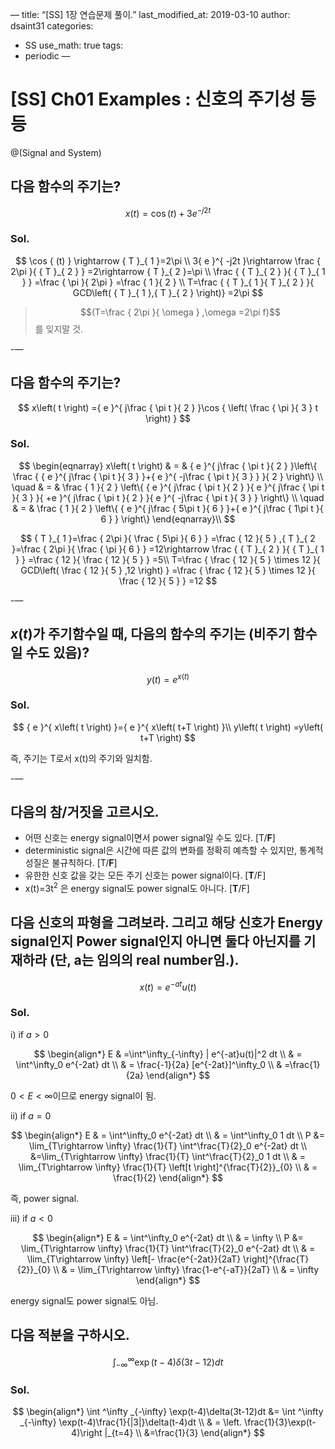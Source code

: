 —
title:  “[SS] 1장 연습문제 풀이.”
last_modified_at:   2019-03-10
author: dsaint31
categories: 
  - SS
use_math: true
tags: 
  - periodic
—

# [SS] Ch01 Examples : 신호의 주기성 등등

@(Signal and System)

## 다음 함수의 주기는?

$$x\left( t \right) =\cos { (t) } +3{ e }^{ -j2t }$$

### Sol.

$$
\cos { (t) } \rightarrow { T }_{ 1 }=2\pi \\ 
3{ e }^{ -j2t }\rightarrow \frac { 2\pi }{ { T }_{ 2 } } =2\rightarrow { T }_{ 2 }=\pi \\ 
\frac { { T }_{ 2 } }{ { T }_{ 1 } } =\frac { \pi }{ 2\pi } =\frac { 1 }{ 2 } \\ 
T=\frac { { T }_{ 1 }{ T }_{ 2 } }{ GCD\left( { T }_{ 1 },{ T }_{ 2 } \right)} =2\pi
$$

> $$(T=\frac { 2\pi }{ \omega } ,\omega =2\pi f)$$를 잊지말 것.

-—

## 다음 함수의 주기는?

$$
x\left( t \right) ={ e }^{ j\frac { \pi t }{ 2 } }\cos { \left( \frac { \pi }{ 3 } t \right) } 
$$

### Sol.

$$
\begin{eqnarray} 
x\left( t \right) & = & { e }^{ j\frac { \pi t }{ 2 } }\left\{ \frac { { e }^{ j\frac { \pi t }{ 3 } }+{ e }^{ -j\frac { \pi t }{ 3 } } }{ 2 } \right\} \\ 
\quad & = & \frac { 1 }{ 2 } \left\{ { e }^{ j\frac { \pi t }{ 2 } }{ e }^{ j\frac { \pi t }{ 3 } }{ +e }^{ j\frac { \pi t }{ 2 } }{ e }^{ -j\frac { \pi t }{ 3 } } \right\} \\ 
\quad & = & \frac { 1 }{ 2 } \left\{ { e }^{ j\frac { 5\pi t }{ 6 } }+{ e }^{ j\frac { 1\pi t }{ 6 } } \right\} \end{eqnarray}\\ 
$$

$$
{ T }_{ 1 }=\frac { 2\pi }{ \frac { 5\pi }{ 6 } } =\frac { 12 }{ 5 } ,{ T }_{ 2 }=\frac { 2\pi }{ \frac { \pi }{ 6 } } =12\rightarrow \frac { { T }_{ 2 } }{ { T }_{ 1 } } =\frac { 12 }{ \frac { 12 }{ 5 } } =5\\ 
T=\frac { \frac { 12 }{ 5 } \times 12 }{ GCD\left( \frac { 12 }{ 5 } ,12 \right) } =\frac { \frac { 12 }{ 5 } \times 12 }{ \frac { 12 }{ 5 } } =12
$$

-—

## $x(t)$가 주기함수일 때, 다음의 함수의 주기는 (비주기 함수일 수도 있음)?

$$
y\left( t \right) ={ e }^{ x\left( t \right) }
$$

### Sol.

$$
{ e }^{ x\left( t \right) }={ e }^{ x\left( t+T \right) }\\ y\left( t \right) =y\left( t+T \right) 
$$

즉, 주기는 T로서 x(t)의 주기와 일치함.

-—

## 다음의 참/거짓을 고르시오.

* 어떤 신호는 energy signal이면서 power signal일 수도 있다. [T/**F**]
* deterministic signal은 시간에 따른 값의 변화를 정확히 예측할 수 있지만, 통계적 성질은 불규칙하다. [T/**F**]
* 유한한 신호 값을 갖는 모든 주기 신호는 power signal이다. [**T**/F]
* x(t)=3t<sup>2</sup> 은 energy signal도 power signal도 아니다. [**T**/F]

## 다음 신호의 파형을 그려보라. 그리고 해당 신호가 Energy signal인지 Power signal인지 아니면 둘다 아닌지를 기재하라 (단, a는 임의의 real number임.).

$$
x(t)= e^{-at}u(t)
$$

### Sol.

i) if $a>0$

$$
\begin{align*}
E & =\int^\infty_{-\infty} | e^{-at}u(t)|^2 dt \\
 & = \int^\infty_0 e^{-2at} dt \\
 & = \frac{-1}{2a} [e^{-2at}]^\infty_0 \\
 & =\frac{1}{2a}
\end{align*}
$$

$0<E <\infty$이므로 energy signal이 됨.



ii) if $a=0$

$$
\begin{align*}
E & = \int^\infty_0 e^{-2at} dt \\
& = \int^\infty_0 1 dt \\ 
P &=  \lim_{T\rightarrow \infty} \frac{1}{T} \int^\frac{T}{2}_0 e^{-2at} dt \\
&=\lim_{T\rightarrow \infty} \frac{1}{T} \int^\frac{T}{2}_0 1 dt \\
& =   \lim_{T\rightarrow \infty} \frac{1}{T} \left[t \right]^{\frac{T}{2}}_{0} \\
& = \frac{1}{2}
\end{align*}
$$

즉, power signal.

iii) if $a<0$

$$
\begin{align*}
E & = \int^\infty_0 e^{-2at} dt \\
& = \infty \\
P &=  \lim_{T\rightarrow \infty} \frac{1}{T} \int^\frac{T}{2}_0 e^{-2at} dt \\
& =   \lim_{T\rightarrow \infty} \left[- \frac{e^{-2at}}{2aT} \right]^{\frac{T}{2}}_{0} \\
& =   \lim_{T\rightarrow \infty} \frac{1-e^{-aT}}{2aT} \\
& = \infty
\end{align*}
$$

energy signal도 power signal도 아님.

## 다음 적분을 구하시오.

$$
\int ^\infty _{-\infty} \exp(t-4)\delta(3t-12)dt
$$

### Sol.

$$
\begin{align*}
\int ^\infty _{-\infty} \exp(t-4)\delta(3t-12)dt &= \int ^\infty _{-\infty} \exp(t-4)\frac{1}{|3|}\delta(t-4)dt \\
& = \left. \frac{1}{3}\exp(t-4)\right |_{t=4} \\
&=\frac{1}{3}
\end{align*}
$$
